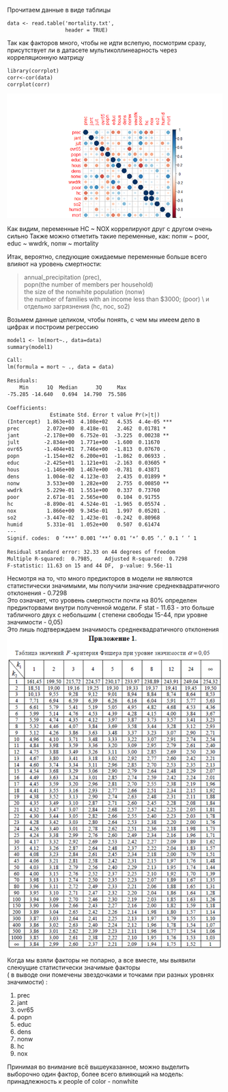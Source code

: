 Прочитаем данные в виде таблицы
```{r}
data <- read.table('mortality.txt',             
                   header = TRUE) 
```
Так как факторов много, чтобы не идти вслепую, посмотрим сразу, \
присутствует ли в датасете мультиколлинеарность через корреляционную матрицу
```{r}
library(corrplot)
corr<-cor(data)
corrplot(corr)
```
![png](https://github.com/VMVoron/Linear_regression_SPbU/blob/main/Rplot.png)

Как видим, переменные HC ~ NOX коррелируют друг с другом очень сильно
Также можно отметить такие переменные, как: nonw ~ poor, educ ~ wwdrk, nonw ~ mortality

Итак, вероятно, следующие ожидаемые переменные больше всего влияют на уровень смертности: 
> annual_precipitation (prec), \
> popn(the number of members per household) \
> the size of the nonwhite population (nonw) \
> the number of families with an income less than $3000; (poor) \ 
> и отдельно загрязнения (hc, noc, so2) 

Возьмем данные целиком, чтобы понять, с чем мы имеем дело в цифрах и построим регрессию

```{r}
model1 <- lm(mort~., data=data)
summary(model1)
```
```{r}
Call:
lm(formula = mort ~ ., data = data)

Residuals:
    Min      1Q  Median      3Q     Max 
-75.285 -14.640   0.694  14.790  75.586 

Coefficients:
              Estimate Std. Error t value Pr(>|t|)    
(Intercept)  1.863e+03  4.108e+02   4.535  4.4e-05 ***
prec         2.072e+00  8.418e-01   2.462  0.01781 *  
jant        -2.178e+00  6.752e-01  -3.225  0.00238 ** 
jult        -2.834e+00  1.771e+00  -1.600  0.11670    
ovr65       -1.404e+01  7.746e+00  -1.813  0.07670 .  
popn        -1.154e+02  6.200e+01  -1.862  0.06933 .  
educ        -2.425e+01  1.121e+01  -2.163  0.03605 *  
hous        -1.146e+00  1.467e+00  -0.781  0.43871    
dens         1.004e-02  4.123e-03   2.435  0.01899 *  
nonw         3.533e+00  1.282e+00   2.755  0.00850 ** 
wwdrk        5.229e-01  1.551e+00   0.337  0.73760    
poor         2.671e-01  2.565e+00   0.104  0.91755    
hc          -8.890e-01  4.524e-01  -1.965  0.05574 .  
nox          1.866e+00  9.345e-01   1.997  0.05201 .  
so2         -3.447e-02  1.423e-01  -0.242  0.80968    
humid        5.331e-01  1.052e+00   0.507  0.61474    
---
Signif. codes:  0 ‘***’ 0.001 ‘**’ 0.01 ‘*’ 0.05 ‘.’ 0.1 ‘ ’ 1

Residual standard error: 32.33 on 44 degrees of freedom
Multiple R-squared:  0.7985,	Adjusted R-squared:  0.7298 
F-statistic: 11.63 on 15 and 44 DF,  p-value: 9.56e-11
```

Несмотря на то, что много предикторов в модели не являются статистически значимыми, мы получили значние среднеквадратичного отклонения - 0.7298 \
Это означает, что уровень смертности почти на 80% определен предикторвами  внутри полученной модели. 
F stat - 11.63 - это больше табличного двух с небольшим  ( степени свободы 15-44, при уровне значимости - 0,05) \
Это лишь подтверждаем значимость среднеквадратичного отклонения
![png](https://github.com/VMVoron/Linear_regression_SPbU/blob/main/F.gif)

Когда мы взяли факторы не попарно, а все вместе, мы выявили слеюущие статистически значимые факторы \
( в выводе они помечены звездочками и точками при разных уровнях значимости) :
1) prec
2) jant
3) ovr65
4) popn
5) educ
6) dens
7) nonw
8) hc
9) nox

Принимая во внимание всё вышеуказанное, можно выделить выборочно один фактор, более всего влияющий на модель: \
принадлежность к people of color - nonwhite
